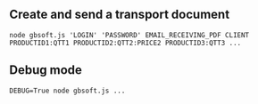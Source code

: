 ## Create and send a transport document

    node gbsoft.js 'LOGIN' 'PASSWORD' EMAIL_RECEIVING_PDF CLIENT PRODUCTID1:QTT1 PRODUCTID2:QTT2:PRICE2 PRODUCTID3:QTT3 ...

## Debug mode

    DEBUG=True node gbsoft.js ...
